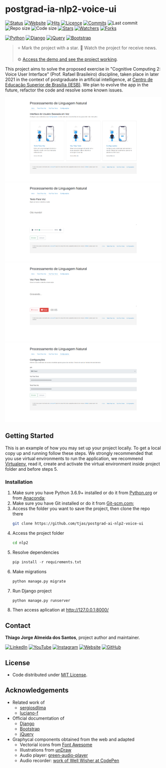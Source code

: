 # postgrad-ia-nlp2-voice-ui

<!-- [![Website](https://img.shields.io/website?down_color=red&down_message=offline&up_color=brightgreen&up_message=online&url=http%3A%2F%2Fthiago-tjas.com%3A3000%2F&label=Website)](http://thiago-tjas.com:3000/) -->
[![Status](https://img.shields.io/badge/status-archived-brightgreen.svg?label=Status)](./README.md)
[![Website](https://img.shields.io/badge/website-online-brightgreen.svg?label=Website)](http://thiago-tjas.com:3000/)
[![Hits](https://hits.seeyoufarm.com/api/count/incr/badge.svg?url=https%3A%2F%2Fgithub.com%2Ftjas%2Fpostgrad-ia-nlp2-voice-ui&count_bg=%2379C83D&title_bg=%23555555&title=Hits&edge_flat=false)](https://hits.seeyoufarm.com)
[![Licence](https://img.shields.io/github/license/tjas/postgrad-ia-nlp2-voice-ui?color=orange&label=Licence)](https://github.com/tjas/postgrad-ia-nlp2-voice-ui/blob/master/LICENCE)
[![Commits](https://img.shields.io/github/commit-activity/t/tjas/postgrad-ia-nlp2-voice-ui?label=Commits)](https://github.com/tjas/postgrad-ia-nlp2-voice-ui/graphs/commit-activity)
![Last commit](https://img.shields.io/github/last-commit/tjas/postgrad-ia-nlp2-voice-ui?color=blue&label=Last%20commit)
![Repo size](https://img.shields.io/github/repo-size/tjas/postgrad-ia-nlp2-voice-ui?color=888888&label=Repo%20size)
![Code size](https://img.shields.io/github/languages/code-size/tjas/postgrad-ia-nlp2-voice-ui?color=888888&label=Code%20size)
[![Stars](https://img.shields.io/github/stars/tjas/postgrad-ia-nlp2-voice-ui?color=blue&label=Stars)](https://github.com/tjas/postgrad-ia-nlp2-voice-ui/stargazers)
[![Watchers](https://img.shields.io/github/watchers/tjas/postgrad-ia-nlp2-voice-ui?color=blue&label=Watchers)](https://github.com/tjas/postgrad-ia-nlp2-voice-ui/watchers)
[![Forks](https://img.shields.io/github/forks/tjas/postgrad-ia-nlp2-voice-ui?color=blue&label=Forks)](https://github.com/tjas/postgrad-ia-nlp2-voice-ui/forks)

[![Python](https://img.shields.io/badge/Python-v3.6.9-darkgreen)](https://www.python.org/)
[![Django](https://img.shields.io/badge/Django-v3.2.5-green)](https://www.djangoproject.com/)
[![jQuery](https://img.shields.io/badge/jQuery-v3.6.0-yellow)](https://jquery.com/)
[![Bootstrap](https://img.shields.io/badge/Bootstrap-v5.0.2-purple)](https://www.djangoproject.com/)

> ⭐ Mark the project with a star. 👀 Watch the project for receive news.
>
> ⚙️ [Access the demo and see the project working](http://thiago-tjas.com:3000/).

<!-- A preview is available online at: https://postgrad-ia-nlp2-voice-ui.herokuapp.com/ -->

This project aims to solve the proposed exercise in "Cognitive Computing 2: Voice User Interface" (Prof. Rafael Brasileiro) discipline, taken place in later 2021 in the context of postgraduate in artificial intelligence, at [Centro de Educação Superior de Brasília (IESB)](https://www.iesb.br/). We plan to evolve the app in the future, refactor the code and resolve some known issues.

![Início][screenshot-home]
![Texto Para Voz][screenshot-tts]
![Voz Para Texto][screenshot-stt]
![Configurações][screenshot-config]

## Getting Started

This is an example of how you may set up your project locally. To get a local copy up and running follow these steps. We strongly recommended that you use virtual environments to run the application, we recommend [Virtualenv](https://virtualenv.pypa.io/en/latest/), read it, create and activate the virtual environment inside project folder and before steps 5.

### Installation

1. Make sure you have Python 3.6.9+ installed or do it from [Python.org](https://www.python.org/) or from [Anaconda](https://www.anaconda.com/);
2. Make sure you have Git installed or do it from [Git-scm.com](https://git-scm.com/);
3. Access the folder you want to save the project, then clone the repo there
   ```sh
   git clone https://github.com/tjas/postgrad-ai-nlp2-voice-ui
   ```
4. Access the project folder
   ```sh
   cd nlp2
   ```
5. Resolve dependencies
   ```py
   pip install -r requirements.txt
   ```
6. Make migrations
    ```py
    python manage.py migrate
    ```
7. Run Django project
    ```py
    python manage.py runserver
    ```
8. Then access aplication at http://127.0.0.1:8000/


<!-- CONTACT -->
## Contact

**Thiago Jorge Almeida dos Santos**, project author and maintainer.

[![LinkedIn](https://img.shields.io/badge/-LinkedIn-blue?style=flat-square&logoColor=white&link=https://www.linkedin.com/in/thiago-tjas)](https://www.linkedin.com/in/thiago-tjas) [![YouTube](https://img.shields.io/badge/-YouTube-FF0000?style=flat-square&logoColor=white&link=https://www.youtube.com/@thiago_tjas)](https://www.youtube.com/@thiago_tjas) [![Instagram](https://img.shields.io/badge/-Instagram-E4405F?style=flat-square&logoColor=white&link=https://www.instagram.com/thiago.tjas/)](https://www.instagram.com/thiago.tjas/) [![Website](https://img.shields.io/badge/-Website-888888?style=flat-square&logoColor=white&link=http://thiago-tjas.com/)](http://thiago-tjas.com/) [![GitHub](https://img.shields.io/badge/-GitHub-555555?style=flat-square&logoColor=white&link=https://github.com/tjas)](https://github.com/tjas)

<!-- LICENSE -->
## License

* Code distributed under [MIT License](./LICENSE).

<!-- ACKNOWLEDGEMENTS -->
## Acknowledgements

* Related work of 
  * [sergiosdlima](https://github.com/sergiosdlima/ibm-watson-tts-stt)
  * [luciano-f](https://github.com/luciano-f/iesb-nlp2)
* Official documentation of
  * [Django](https://docs.djangoproject.com/en/3.2/)
  * [Bootstrap](https://getbootstrap.com/docs/5.0/getting-started/introduction/)
  * [jQuery](https://api.jquery.com/)
* Graphycal components obtained from the web and adapted
  * Vectorial icons from [Font Awesome](https://fontawesome.com/)
  * Illustrations from [unDraw](https://undraw.co/illustrations)
  * Audio player: [green-audio-player](https://github.com/greghub/green-audio-player)
  * Audio recorder: [work of Well Wisher at CodePen](https://codepen.io/jayantnirmalkar/pen/YzXzpLB)
<!-- * Tutorials for Django deployment at Heroku
  * [Deploying Python and Django Apps on Heroku](https://devcenter.heroku.com/articles/deploying-python)
  * [Deploy de uma aplicação Django no Heroku](https://www.treinaweb.com.br/blog/deploy-de-uma-aplicacao-django-no-heroku)
  * [Tutorial Django Parte 11: Hospedando Django para produção](https://developer.mozilla.org/pt-BR/docs/Learn/Server-side/Django/Deployment)
  * [Tutorial como fazer deploy de um projeto Django usando Heroku [Python + Django + Heroku]](https://www.youtube.com/watch?v=f6PVDxCB08A) -->

<!-- MARKDOWN LINKS & IMAGES -->
<!-- https://www.markdownguide.org/basic-syntax/#reference-style-links -->
[screenshot-home]: screenshots/nlp2_voice_ui_01_home_01.png
[screenshot-tts]: screenshots/nlp2_voice_ui_02_tts_02.png
[screenshot-stt]: screenshots/nlp2_voice_ui_03_stt_02.png
[screenshot-config]: screenshots/nlp2_voice_ui_04_config_01.png